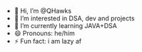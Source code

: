 - 👋 Hi, I’m @QHawks
- 👀 I’m interested in DSA, dev and projects
- 🌱 I’m currently learning JAVA+DSA
- 😄 Pronouns: he/him
- ⚡ Fun fact: i am lazy af

<!---
QHawks/QHawks is a ✨ special ✨ repository because its `README.md` (this file) appears on your GitHub profile.
You can click the Preview link to take a look at your changes.
--->
